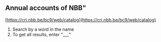 ## Annual accounts of NBB"

[https://cri.nbb.be/bc9/web/catalog](https://cri.nbb.be/bc9/web/catalog)

1. Search by a word in the name
2. To get all results, enter "___"
